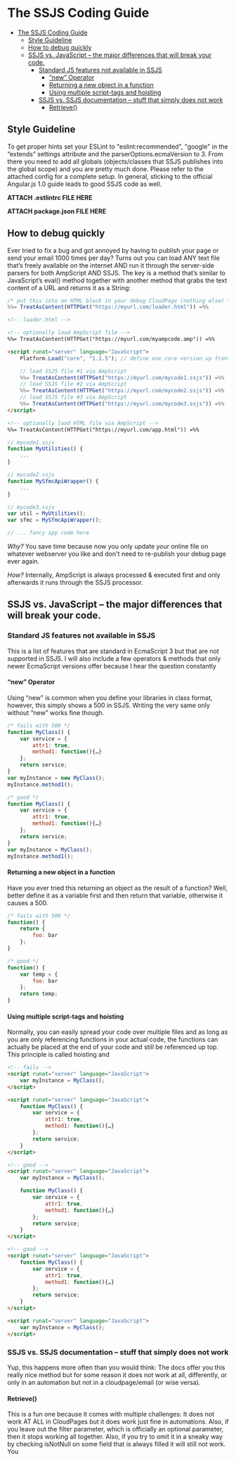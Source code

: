 # The SSJS Coding Guide

- [The SSJS Coding Guide](#the-ssjs-coding-guide)
	- [Style Guideline](#style-guideline)
	- [How to debug quickly](#how-to-debug-quickly)
	- [SSJS vs. JavaScript – the major differences that will break your code.](#ssjs-vs-javascript-%E2%80%93-the-major-differences-that-will-break-your-code)
		- [Standard JS features not available in SSJS](#standard-js-features-not-available-in-ssjs)
			- [“new” Operator](#new-operator)
			- [Returning a new object in a function](#returning-a-new-object-in-a-function)
			- [Using multiple script-tags and hoisting](#using-multiple-script-tags-and-hoisting)
		- [SSJS vs. SSJS documentation – stuff that simply does not work](#ssjs-vs-ssjs-documentation-%E2%80%93-stuff-that-simply-does-not-work)
			- [Retrieve()](#retrieve)

## Style Guideline

To get proper hints set your ESLint to "eslint:recommended", "google" in the “extends” settings attribute and the parserOptions.ecmaVersion to 3.
From there you need to add all globals (objects/classes that SSJS publishes into the global scope) and you are pretty much done. Please refer to the attached config for a complete setup.
In general, sticking to the official Angular.js 1.0 guide leads to good SSJS code as well.

**ATTACH .estlintrc FILE HERE**

**ATTACH package.json FILE HERE**

## How to debug quickly

Ever tried to fix a bug and got annoyed by having to publish your page or send your email 1000 times per day? Turns out you can load ANY text file that’s freely available on the internet AND run it through the server-side parsers for both AmpScript AND SSJS. The key is a method that’s similar to JavaScript’s eval() method together with another method that grabs the text content of a URL and returns it as a String:

```javascript
/* put this into an HTML block in your debug CloudPage (nothing else) */
%%= TreatAsContent(HTTPGet("https://myurl.com/loader.html")) =%%
```

```html
<!-- loader.html -->

<!-- optionally load AmpScript file -->
%%= TreatAsContent(HTTPGet("https://myurl.com/myampcode.amp")) =%%

<script runat="server" language="JavaScript">
	Platform.Load("core", "1.1.5"); // define one core version up front for all

	// load SSJS file #1 via AmpScript
	%%= TreatAsContent(HTTPGet("https://myurl.com/mycode1.ssjs")) =%%
	// load SSJS file #2 via AmpScript
	%%= TreatAsContent(HTTPGet("https://myurl.com/mycode2.ssjs")) =%%
	// load SSJS file #3 via AmpScript
	%%= TreatAsContent(HTTPGet("https://myurl.com/mycode3.ssjs")) =%%
</script>

<!-- optionally load HTML file via AmpScript -->
%%= TreatAsContent(HTTPGet("https://myurl.com/app.html")) =%%
```

```javascript
// mycode1.ssjs
function MyUtilities() {
    ...
}
```

```javascript
// mycode2.ssjs
function MySfmcApiWrapper() {
    ...
}
```

```javascript
// mycode3.ssjs
var util = MyUtilities();
var sfmc = MySfmcApiWrapper();

// ... fancy app code here
```

_Why?_ You save time because now you only update your online file on whatever webserver you like and don't need to re-publish your debug page ever again.

_How?_ Internally, AmpScript is always processed & executed first and only afterwards it runs through the SSJS processor.

## SSJS vs. JavaScript – the major differences that will break your code.

### Standard JS features not available in SSJS

This is a list of features that are standard in EcmaScript 3 but that are not supported in SSJS. I will also include a few operators & methods that only newer EcmaScript versions offer because I hear the question constantly

#### “new” Operator

Using “new” is common when you define your libraries in class format, however, this simply shows a 500 in SSJS. Writing the very same only without “new” works fine though.

```javascript
/* fails with 500 */
function MyClass() {
    var service = {
        attr1: true,
        method1: function(){…}
    };
    return service;
}
var myInstance = new MyClass();
myInstance.method1();
```

```javascript
/* good */
function MyClass() {
    var service = {
        attr1: true,
        method1: function(){…}
    };
    return service;
}
var myInstance = MyClass();
myInstance.method1();
```

#### Returning a new object in a function

Have you ever tried this returning an object as the result of a function? Well, better define it as a variable first and then return that variable, otherwise it causes a 500.

```javascript
/* fails with 500 */
function() {
    return {
        foo: bar
    };
}
```

```javascript
/* good */
function() {
    var temp = {
        foo: bar
    };
    return temp;
}
```

#### Using multiple script-tags and hoisting

Normally, you can easily spread your code over multiple files and as long as you are only referencing functions in your actual code, the functions can actually be placed at the end of your code and still be referenced up top. This principle is called hoisting and

```html
<!-- fails -->
<script runat="server" language="JavaScript">
	var myInstance = MyClass();
</script>

<script runat="server" language="JavaScript">
	function MyClass() {
	    var service = {
	        attr1: true,
	        method1: function(){…}
	    };
	    return service;
	}
</script>
```

```html
<!-- good -->
<script runat="server" language="JavaScript">
	var myInstance = MyClass();

	function MyClass() {
	    var service = {
	        attr1: true,
	        method1: function(){…}
	    };
	    return service;
	}
</script>
```

```html
<!-- good -->
<script runat="server" language="JavaScript">
	function MyClass() {
	    var service = {
	        attr1: true,
	        method1: function(){…}
	    };
	    return service;
	}
</script>

<script runat="server" language="JavaScript">
	var myInstance = MyClass();
</script>
```

### SSJS vs. SSJS documentation – stuff that simply does not work

Yup, this happens more often than you would think: The docs offer you this really nice method but for some reason it does not work at all, differently, or only in an automation but not in a cloudpage/email (or wise versa).

#### Retrieve()

This is a fun one because it comes with multiple challenges: It does not work AT ALL in CloudPages but it does work just fine in automations.
Also, if you leave out the filter parameter, which is officially an optional parameter, then it stops working all together. Also, if you try to omit it in a sneaky way by checking isNotNull on some field that is always filled it will still not work. You
